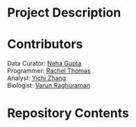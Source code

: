 # Project Description

# Contributors

Data Curator: [Neha Gupta](https://github.com/neha163)<br />
Programmer: [Rachel Thomas](https://github.com/RaePayne03)<br />
Analyst: [Yichi Zhang](https://github.com/MogicianEik)<br />
Biologist: [Varun Raghuraman](https://github.com/vrvarun)<br />

# Repository Contents
